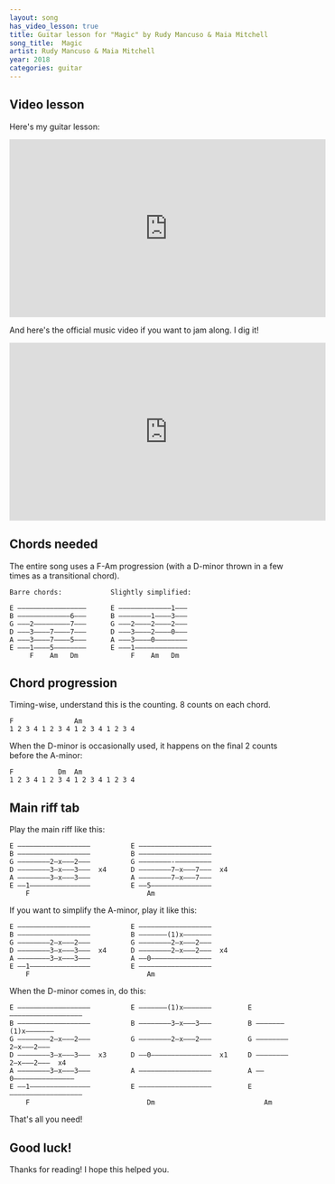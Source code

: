 ```yaml
---
layout: song
has_video_lesson: true
title: Guitar lesson for "Magic" by Rudy Mancuso & Maia Mitchell
song_title:  Magic
artist: Rudy Mancuso & Maia Mitchell
year: 2018
categories: guitar
---
```


## Video lesson

Here's my guitar lesson:

<iframe width="560" height="315" src="https://www.youtube.com/embed/njxbmiBEvYc?showinfo=0" frameborder="0" allowfullscreen></iframe>
<br />

And here's the official music video if you want to jam along. I dig it!

<iframe width="560" height="315" src="https://www.youtube.com/embed/lRkTgVynmbM" frameborder="0" allow="autoplay; encrypted-media" allowfullscreen></iframe>

## Chords needed

The entire song uses a F-Am progression (with a D-minor thrown in a few times as a transitional chord).

    Barre chords:            Slightly simplified:

    E –––––––––––––––––      E –––––––––––––1–––
    B –––––––––––––6–––      B ––––––––1––––3–––
    G –––2–––––––––7–––      G –––2––––2––––2–––
    D –––3––––7––––7–––      D –––3––––2––––0–––
    A –––3––––7––––5–––      A –––3––––0––––––––
    E –––1––––5––––––––      E –––1–––––––––––––
         F    Am   Dm             F    Am   Dm  

## Chord progression

Timing-wise, understand this is the counting. 8 counts on each chord.

    F               Am
    1 2 3 4 1 2 3 4 1 2 3 4 1 2 3 4

When the D-minor is occasionally used, it happens on the final 2 counts before the A-minor:

    F           Dm  Am
    1 2 3 4 1 2 3 4 1 2 3 4 1 2 3 4

## Main riff tab

Play the main riff like this:

    E ––––––––––––––––––          E ––––––––––––––––––
    B ––––––––––––––––––          B ––––––––––––––––––
    G ––––––––2–x–––2–––          G ––––––––-–––––––––
    D ––––––––3–x–––3–––  x4      D ––––––––7–x–––7–––  x4
    A ––––––––3–x–––3–––          A ––––––––7–x–––7–––
    E ––1–––––––––––––––          E ––5–––––––––––––––
        F                             Am

If you want to simplify the A-minor, play it like this:

    E ––––––––––––––––––          E ––––––––––––––––––
    B ––––––––––––––––––          B –––––––(1)x–––––––
    G ––––––––2–x–––2–––          G ––––––––2–x–––2–––
    D ––––––––3–x–––3–––  x4      D ––––––––2–x–––2–––  x4
    A ––––––––3–x–––3–––          A ––0–––––––––––––––
    E ––1–––––––––––––––          E ––––––––––––––––––
        F                             Am

When the D-minor comes in, do this:

    E ––––––––––––––––––          E –––––––(1)x–––––––         E ––––––––––––––––––
    B ––––––––––––––––––          B ––––––––3–x–––3–––         B –––––––(1)x–––––––
    G ––––––––2–x–––2–––          G ––––––––2–x–––2–––         G ––––––––2–x–––2–––
    D ––––––––3–x–––3–––  x3      D ––0–––––––––––––––  x1     D ––––––––2–x–––2–––  x4
    A ––––––––3–x–––3–––          A ––––––––––––––––––         A ––0–––––––––––––––
    E ––1–––––––––––––––          E ––––––––––––––––––         E ––––––––––––––––––
        F                             Dm                           Am

That's all you need!

## Good luck!

Thanks for reading! I hope this helped you.
